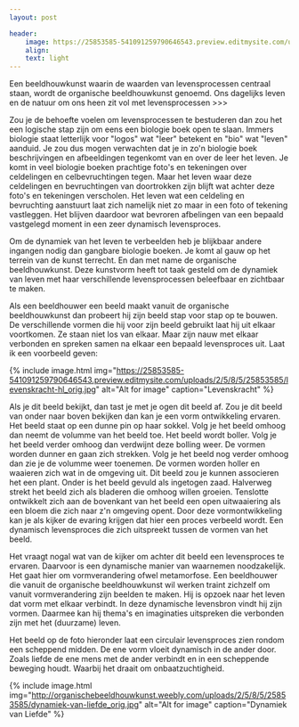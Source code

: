 ```yaml
---
layout: post

header:
    image: https://25853585-541091259790646543.preview.editmysite.com/uploads/2/5/8/5/25853585/verbonden_orig.jpg
    align:
    text: light
---
```

Een beeldhouwkunst waarin de waarden van levensprocessen centraal staan, wordt de organische beeldhouwkunst genoemd. Ons dagelijks leven en de natuur om ons heen zit vol met levensprocessen >>>

Zou je de behoefte voelen om levensprocessen te bestuderen dan zou het een logische stap zijn om eens een biologie boek open te slaan. Immers biologie staat letterlijk voor "logos" wat "leer" betekent en "bio" wat "leven" aanduid. Je zou dus mogen verwachten dat je in zo'n biologie boek  beschrijvingen en afbeeldingen tegenkomt van en over de leer het leven.
Je komt in veel biologie boeken prachtige foto's en tekeningen over celdelingen en celbevruchtingen tegen. Maar het leven waar deze celdelingen en bevruchtingen van doortrokken zijn blijft wat achter deze foto's en tekeningen verscholen. Het leven wat een celdeling en bevruchting aanstuurt laat zich namelijk niet zo maar in een foto of tekening vastleggen. Het blijven daardoor wat bevroren afbelingen van een bepaald vastgelegd moment in een zeer dynamisch levensproces.

Om de dynamiek van het leven te verbeelden heb je blijkbaar andere ingangen nodig dan gangbare biologie boeken. Je komt al gauw op het terrein van de kunst terrecht. En dan met name de organische beeldhouwkunst. Deze kunstvorm heeft tot taak gesteld om de dynamiek van leven met haar verschillende levensprocessen beleefbaar en zichtbaar te maken.

Als een beeldhouwer een beeld maakt vanuit de organische beeldhouwkunst dan probeert hij zijn beeld stap voor stap op te bouwen. De verschillende vormen die hij voor zijn beeld gebruikt laat hij uit elkaar voortkomen. Ze staan niet los van elkaar. Maar zijn nauw met elkaar verbonden en spreken samen na elkaar een bepaald levensproces uit.
Laat ik een voorbeeld geven:


{% include image.html img="https://25853585-541091259790646543.preview.editmysite.com/uploads/2/5/8/5/25853585/levenskracht-hl_orig.jpg" alt="Alt for image" caption="Levenskracht" %}

Als je dit beeld bekijkt, dan tast je met je ogen dit beeld af. Zou je dit beeld van onder naar boven bekijken dan kan je een vorm ontwikkeling ervaren. Het beeld staat op een dunne pin op haar sokkel. Volg je het beeld omhoog dan neemt de volumme van het beeld toe. Het beeld wordt boller. Volg je het beeld verder omhoog dan verdwijnt deze bolling weer. De vormen worden dunner en gaan zich strekken. Volg je het beeld nog verder omhoog dan zie je de volumme weer toenemen. De vormen worden holler en waaieren zich wat in de omgeving uit.
Dit beeld zou je kunnen associeren het een plant. Onder is het beeld gevuld als ingetogen zaad. Halverweg strekt het beeld zich als bladeren die omhoog willen groeien. Tenslotte ontwikkelt zich aan de bovenkant van het beeld een open uitwaaiering als een bloem die zich naar z'n omgeving opent.
Door deze vormontwikkeling kan je als kijker de evaring krijgen dat hier een proces verbeeld wordt. Een dynamisch levensproces die zich uitspreekt tussen de vormen van het beeld.

Het vraagt nogal wat van de kijker om achter dit beeld een levensproces te ervaren. Daarvoor is een dynamische manier van waarnemen noodzakelijk. Het gaat hier om vormverandering ofwel metamorfose. Een beeldhouwer die vanuit de organische beeldhouwkunst wil werken traint zichzelf om vanuit vormverandering zijn beelden te maken. Hij is opzoek naar het leven dat vorm met elkaar verbindt. In deze dynamische levensbron vindt hij zijn vormen.
Daarmee kan hij thema's en imaginaties uitspreken die verbonden zijn met het (duurzame) leven.

Het beeld op de foto hieronder laat een circulair levensproces zien rondom een scheppend midden. De ene vorm vloeit dynamisch in de ander door. Zoals liefde de ene mens met de ander verbindt en in een scheppende beweging houdt. Waarbij het draait om onbaatzuchtigheid.


{% include image.html img="http://organischebeeldhouwkunst.weebly.com/uploads/2/5/8/5/25853585/dynamiek-van-liefde_orig.jpg" alt="Alt for image" caption="Dynamiek van Liefde" %}
